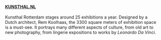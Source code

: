 #### [KUNSTHAL.NL](http://KUNSTHAL.NL)

Kunsthal Rotterdam stages around 25 exhibitions a year. Designed by a Dutch architect, Rem Koolhaas, the 3300 square meters of exhibition space is a must-see. It portrays many different aspects of culture, from old art to new photography, from lingerie expositions to works by _Leonardo Da Vinci_.